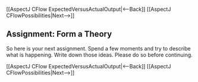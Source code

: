 [[AspectJ CFlow ExpectedVersusActualOutput|<--Back]] [[AspectJ CFlowPossibilities|Next-->]]

## Assignment: Form a Theory
So here is your next assignment. Spend a few moments and try to describe what is happening. Write down those ideas. Please do so before continuing.

[[AspectJ CFlow ExpectedVersusActualOutput|<--Back]] [[AspectJ CFlowPossibilities|Next-->]]